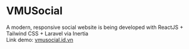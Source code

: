 # VMUSocial
 A modern, responsive social website is being developed with ReactJS + Tailwind CSS + Laravel via Inertia\
 Link demo: [vmusocial.id.vn](https://vmusocial.id.vn/)
